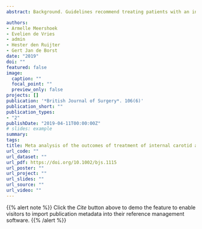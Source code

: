 ```yaml
---
abstract: Background. Guidelines recommend treating patients with an internal carotid artery near occlusion (ICANO) with best medical therapy (BMT) based on weak evidence. Consequently, patients with ICANO were excluded from randomized trials. The aim of this individual-patient data (IPD) meta-analysis was to determine the optimal treatment approach. Methods. A systematic search was performed in MEDLINE, EMBASE and the Cochrane Library databases in January 2018. The primary outcome was the occurrence of any stroke or death within the first 30 days of treatment, analysed by multivariable mixed-effect logistic regression. The secondary outcome was the occurrence of any stroke or death beyond 30 days up to 1 year after treatment, evaluated by Kaplan–Meier survival analysis. Results. The search yielded 1526 articles, of which 61 were retrieved for full-text review. Some 32 studies met the inclusion criteria and pooled IPD were available from 11 studies, including some 703 patients with ICANO. Within 30days, any stroke or death was reported in six patients (1.8 per cent) in the carotid endarterectomy (CEA) group, five (2.2 per cent) in the carotid artery stenting (CAS) group and seven (4.9 per cent) in the BMT group. This resulted in a higher 30-day stroke or death rate after BMT than after CEA (odds ratio 5.63, 95 per cent c.i. 1.30 to 24.45; P = 0.021). No differences were found between CEA and CAS. The 1-year any stroke- or death-free survival rate was 96.1 per cent for CEA, 94.4 per cent for CAS and 81.2 per cent for BMT. Conclusion. These data suggest that BMT alone is not superior to CEA or CAS with respect to 30-day or 1-year stroke or death prevention in patients with ICANO. These patients do not appear to constitute a high-risk group for surgery, and consideration should made to including them in future RCTs of internal carotid artery interventions.

authors:
- Armelle Meershoek 
- Evelien de Vries
- admin
- Hester den Ruijter
- Gert Jan de Borst
date: "2019"
doi: ""
featured: false
image:
  caption: ""
  focal_point: ""
  preview_only: false
projects: []
publication: '*British Journal of Surgery*. 106(6)'
publication_short: ""
publication_types:
- "2"
publishDate: "2019-04-11T00:00:00Z"
# slides: example
summary: 
tags:
title: Meta analysis of the outcomes of treatment of internal carotid artery near occlusion
url_code: ""
url_dataset: ""
url_pdf: https://doi.org/10.1002/bjs.1115
url_poster: ""
url_project: ""
url_slides: ""
url_source: ""
url_video: ""
---
```


{{% alert note %}}
Click the *Cite* button above to demo the feature to enable visitors to import publication metadata into their reference management software.
{{% /alert %}}

<!--{{% alert note %}}
#Click the *Slides* button above to demo Academic's Markdown slides feature.
{{% /alert %}}-->

<!--Supplementary notes can be added here, including [code and math](https://sourcethemes.com/academic/docs/writing-markdown-latex/). -->
